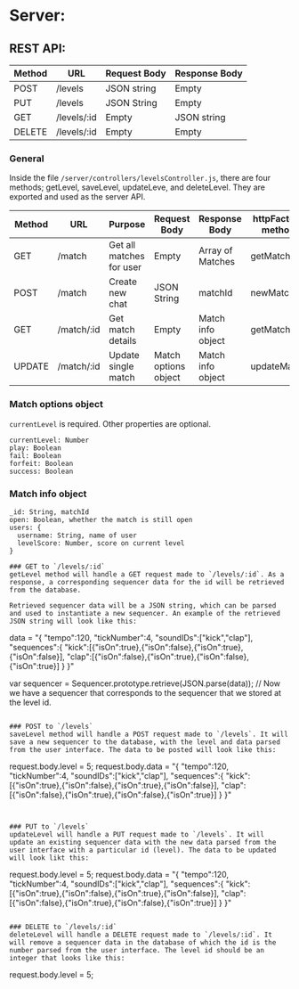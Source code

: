 Server:
=======

REST API:
---------

| Method | URL         | Request Body | Response Body |
|--------|-------------|--------------|---------------|
| POST   | /levels     | JSON string  | Empty         |
| PUT    | /levels     | JSON String  | Empty         |
| GET    | /levels/:id | Empty        | JSON string   |
| DELETE | /levels/:id | Empty        | Empty         |

### General
Inside the file `/server/controllers/levelsController.js`, there are four methods; getLevel, saveLevel, updateLeve, and deleteLevel. They are exported and used as the server API.

| Method | URL         | Purpose                  | Request Body         | Response Body     | httpFactory method |
|--------|-------------|--------------------------|----------------------|-------------------|--------------------|
| GET    | /match      | Get all matches for user | Empty                | Array of Matches  | getMatches         |
| POST   | /match      | Create new chat          | JSON String          | matchId           | newMatch           |
| GET    | /match/:id  | Get match details        | Empty                | Match info object | getMatch           |
| UPDATE | /match/:id  | Update single match      | Match options object | Match info object | updateMatch        |

### Match options object
`currentLevel` is required. Other properties are optional.

```
currentLevel: Number
play: Boolean
fail: Boolean
forfeit: Boolean
success: Boolean
```

### Match info object

```
_id: String, matchId
open: Boolean, whether the match is still open
users: {
  username: String, name of user
  levelScore: Number, score on current level
}

### GET to `/levels/:id`
getLevel method will handle a GET request made to `/levels/:id`. As a response, a corresponding sequencer data for the id will be retrieved from the database.

Retrieved sequencer data will be a JSON string, which can be parsed and used to instantiate a new sequencer. An example of the retrieved JSON string will look like this:

```
data =
"{
  "tempo":120,
  "tickNumber":4,
  "soundIDs":["kick","clap"],
  "sequences":{
    "kick":[{"isOn":true},{"isOn":false},{"isOn":true},{"isOn":false}],
    "clap":[{"isOn":false},{"isOn":true},{"isOn":false},{"isOn":true}]
  }
}"

var sequencer = Sequencer.prototype.retrieve(JSON.parse(data));
// Now we have a sequencer that corresponds to the sequencer that we stored at the level id.
```

### POST to `/levels`
saveLevel method will handle a POST request made to `/levels`. It will save a new sequencer to the database, with the level and data parsed from the user interface. The data to be posted will look like this:
```
request.body.level = 5;
request.body.data =
"{
  "tempo":120,
  "tickNumber":4,
  "soundIDs":["kick","clap"],
  "sequences":{
    "kick":[{"isOn":true},{"isOn":false},{"isOn":true},{"isOn":false}],
    "clap":[{"isOn":false},{"isOn":true},{"isOn":false},{"isOn":true}]
  }
}"
```


### PUT to `/levels`
updateLevel will handle a PUT request made to `/levels`. It will update an existing sequencer data with the new data parsed from the user interface with a particular id (level). The data to be updated will look likt this:

```
request.body.level = 5;
request.body.data =
"{
  "tempo":120,
  "tickNumber":4,
  "soundIDs":["kick","clap"],
  "sequences":{
    "kick":[{"isOn":true},{"isOn":false},{"isOn":true},{"isOn":false}],
    "clap":[{"isOn":false},{"isOn":true},{"isOn":false},{"isOn":true}]
  }
}"
```

### DELETE to `/levels/:id`
deleteLevel will handle a DELETE request made to `/levels/:id`. It will remove a sequencer data in the database of which the id is the number parsed from the user interface. The level id should be an integer that looks like this:

```
request.body.level = 5;
```
